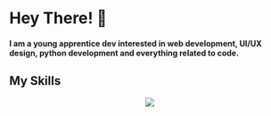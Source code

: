 # Hey There! 👋

<h4 style="text-decoration: none;">I am a young apprentice dev interested in web development, UI/UX design, python development and everything related to code.</h2>

## My Skills

<p align="center">
  <a href="https://skillicons.dev">
<img src="https://skillicons.dev/icons?i=
js,ts,
html,css,sass,
py,c,java,php,kotlin,react,
mysql,sqlite,postgres,
flask,
cmake,npm,
linux,windows,bash,
arduino,
discord,
bots,
figma,notion,obsidian,
github,gitlab,git,
idea,clion,pycharm,phpstorm,webstorm,androidstudio,vscode,eclipse,
heroku,cloudflare,grafana,
codepen,stackoverflow
&theme=dark&perline=9" />
  </a>
</p>

<!--
-->

<!--
[![My Skills](https://skillicons.dev/icons?i=js,ts,html,css,sass,py,c,php,react,mysql,sqlite,flask,linux,bash,arduino,cmake,discord,bots,figma,github,git,idea,vscode,heroku,cloudflare,codepen&theme=dark)](https://skillicons.dev)
-->
